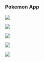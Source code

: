 ### Pokemon App

![](https://github.com/arthurbauer97/moviesproject/blob/master/presentantion/load.png)

![](https://github.com/arthurbauer97/moviesproject/blob/master/presentantion/home.png)

![](https://github.com/arthurbauer97/moviesproject/blob/master/presentantion/detail1.png)

![](https://github.com/arthurbauer97/moviesproject/blob/master/presentantion/detail2.png)

![](https://github.com/arthurbauer97/moviesproject/blob/master/presentantion/search.png)